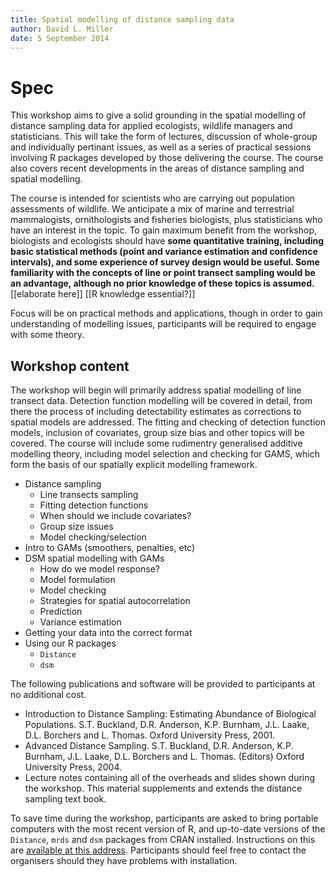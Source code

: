 ```yaml
---
title: Spatial modelling of distance sampling data
author: David L. Miller
date: 5 September 2014
---
```


# Spec


This workshop aims to give a solid grounding in the spatial modelling of distance sampling data for applied ecologists, wildlife managers and statisticians. This will take the form of lectures, discussion of whole-group and individually pertinant issues, as well as a series of practical sessions involving R packages developed by those delivering the course. The course also covers recent developments in the areas of distance sampling and spatial modelling.

The course is intended for scientists who are carrying out population  assessments of wildlife. We anticipate a mix of marine and terrestrial mammalogists,  ornithologists and fisheries biologists, plus statisticians who have an interest in the topic. To gain maximum benefit from the workshop, biologists  and ecologists should have **some quantitative training, including basic  statistical methods (point and variance estimation and confidence intervals),  and some experience of survey design would be useful. Some familiarity with the  concepts of line or point transect sampling would be an advantage, although no  prior knowledge of these topics is assumed.** [[elaborate here]] [[R knowledge essential?]]

Focus will be on practical methods and applications, though in order to gain understanding of modelling issues, participants will be required to engage with some theory.

## Workshop content

The workshop will begin will primarily address spatial modelling of line transect data. Detection function modelling will be covered in detail, from there the process of including detectability estimates as corrections to spatial models are addressed. The fitting and checking of detection function models, inclusion of covariates, group size bias and other topics will be covered. The course will include some rudimentry generalised additive modelling theory, including model selection and checking for GAMS, which form the basis of our spatially explicit modelling framework.

  * Distance sampling
     * Line transects sampling
     * Fitting detection functions
     * When should we include covariates?
     * Group size issues
     * Model checking/selection
  * Intro to GAMs (smoothers, penalties, etc)
  * DSM spatial modelling with GAMs
     * How do we model response?
     * Model formulation
     * Model checking
     * Strategies for spatial autocorrelation
     * Prediction
     * Variance estimation
  * Getting your data into the correct format
  * Using our R packages
     * `Distance`
     * `dsm`



The following publications and software will be provided to  participants at no additional cost.

  * Introduction to Distance Sampling: Estimating Abundance of Biological Populations. S.T. Buckland, D.R. Anderson, K.P. Burnham, J.L. Laake, D.L. Borchers and L. Thomas. Oxford University Press, 2001.
  * Advanced Distance Sampling. S.T. Buckland, D.R. Anderson, K.P. Burnham, J.L. Laake, D.L. Borchers and L. Thomas. (Editors) Oxford University Press, 2004.
  * Lecture notes containing all of the overheads and slides shown during the workshop. This material supplements and extends the distance sampling text book.

To save time during the workshop, participants are asked to bring portable computers with the most recent version of R, and up-to-date versions of the `Distance`, `mrds` and `dsm` packages from CRAN installed. Instructions on this are [available at this address](http://distancesampling.org/R/workshop-instsall.html). Participants should feel free to contact the organisers should they have problems with installation.



